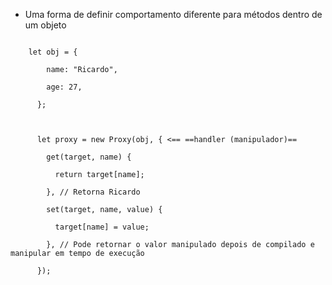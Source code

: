 - Uma forma de definir comportamento diferente para métodos dentro de um objeto 

````

	let obj = {

        name: "Ricardo",

        age: 27,

      };

  

      let proxy = new Proxy(obj, { <== ==handler (manipulador)==

        get(target, name) {

          return target[name];

        }, // Retorna Ricardo

        set(target, name, value) {

          target[name] = value;

        }, // Pode retornar o valor manipulado depois de compilado e manipular em tempo de execução

      });
````


